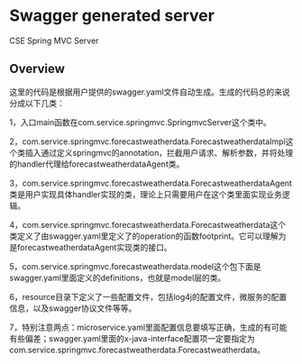 # Swagger generated server

CSE Spring MVC Server


## Overview
这里的代码是根据用户提供的swagger.yaml文件自动生成。生成的代码总的来说分成以下几类：

1，入口main函数在com.service.springmvc.SpringmvcServer这个类中。

2，com.service.springmvc.forecastweatherdata.ForecastweatherdataImpl这个类插入通过定义springmvc的annotation，拦截用户请求、解析参数，并将处理的handler代理给forecastweatherdataAgent类。

3，com.service.springmvc.forecastweatherdata.ForecastweatherdataAgent类是用户实现具体handler实现的类，理论上只需要用户在这个类里面实现业务逻辑。

4，com.service.springmvc.forecastweatherdata.Forecastweatherdata这个类定义了由swagger.yaml里定义了的operation的函数footprint。它可以理解为是forecastweatherdataAgent实现类的接口。

5，com.service.springmvc.forecastweatherdata.model这个包下面是swagger.yaml里面定义的definitions，也就是model层的类。

6，resource目录下定义了一些配置文件，包括log4j的配置文件，微服务的配置信息，以及swagger协议文件等等。

7，特别注意两点：microservice.yaml里面配置信息要填写正确，生成的有可能有些偏差；swagger.yaml里面的x-java-interface配置项一定要指定为com.service.springmvc.forecastweatherdata.Forecastweatherdata。